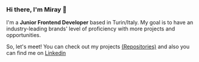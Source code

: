 ### Hi there, I'm Miray 👋

I'm a **Junior Frontend Developer** based in Turin/Italy. My goal is to have an industry-leading brands' level of proficiency with more projects and opportunities. <br/>


So, let's meet!
You can check out my projects [(Repositories)](https://github.com/miraybuy?tab=repositories) and also you can find me on [Linkedin](https://www.linkedin.com/in/miray-buyukkaray/)


<!--
**miraybuy/miraybuy** is a ✨ _special_ ✨ repository because its `README.md` (this file) appears on your GitHub profile.



